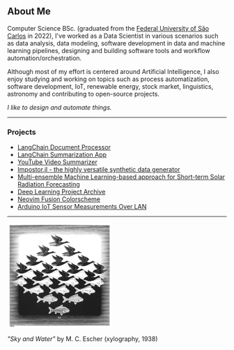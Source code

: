 ## About Me

Computer Science BSc. (graduated from the [Federal University of São Carlos](https://www.ufscar.br/) in 2022), I've worked as a Data Scientist in various scenarios such as data analysis, data modeling, software development in data and machine learning pipelines, designing and building software tools and workflow automation/orchestration.

Although most of my effort is centered around Artificial Intelligence, I also enjoy studying and working on topics such as process automatization, software development, IoT, renewable energy, stock market, linguistics, astronomy and contributing to open-source projects.

*I like to design and automate things.*

---------

### Projects

- [LangChain Document Processor](https://github.com/lfenzo/langchain-document-processor)
- [LangChain Summarization App](https://github.com/lfenzo/langchain-summarization)
- [YouTube Video Summarizer](https://github.com/lfenzo/poc-video-summarization)
- [Impostor.jl - the highly versatile synthetic data generator](https://github.com/lfenzo/Impostor.jl)
- [Multi-ensemble Machine Learning-based approach for Short-term Solar Radiation Forecasting](https://github.com/lfenzo/ml-solar-sao-paulo)
- [Deep Learning Project Archive](https://github.com/lfenzo/deep-learning-project-archive)
- [Neovim Fusion Colorscheme](https://github.com/lfenzo/fusion.nvim)
- [Arduino IoT Sensor Measurements Over LAN](https://github.com/lfenzo/arduino-iot-temperature)

---------

<img src="./img/sky_and_water.jpg" alt="drawing" width="240"/>

*"Sky and Water"* by M. C. Escher (xylography, 1938)
